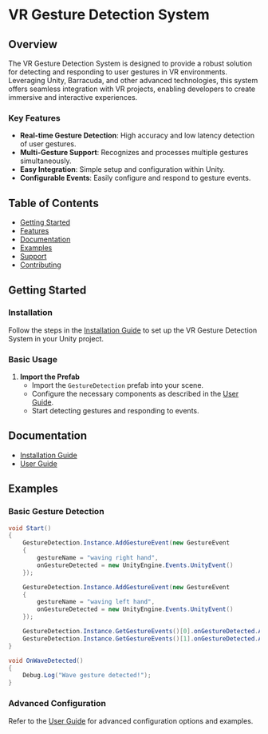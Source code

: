 # VR Gesture Detection System

## Overview

The VR Gesture Detection System is designed to provide a robust solution for detecting and responding to user gestures in VR environments. Leveraging Unity, Barracuda, and other advanced technologies, this system offers seamless integration with VR projects, enabling developers to create immersive and interactive experiences.

### Key Features

- **Real-time Gesture Detection**: High accuracy and low latency detection of user gestures.
- **Multi-Gesture Support**: Recognizes and processes multiple gestures simultaneously.
- **Easy Integration**: Simple setup and configuration within Unity.
- **Configurable Events**: Easily configure and respond to gesture events.

## Table of Contents

- [Getting Started](#getting-started)
- [Features](#features)
- [Documentation](#documentation)
- [Examples](#examples)
- [Support](#support)
- [Contributing](#contributing)

## Getting Started

### Installation

Follow the steps in the [Installation Guide](InstallationGuide.md) to set up the VR Gesture Detection System in your Unity project.

### Basic Usage

1. **Import the Prefab**
   - Import the `GestureDetection` prefab into your scene.
   - Configure the necessary components as described in the [User Guide](UserGuide.md).
   - Start detecting gestures and responding to events.

## Documentation

- [Installation Guide](InstallationGuide.md)
- [User Guide](UserGuide.md)

## Examples

### Basic Gesture Detection

```csharp
void Start()
{
    GestureDetection.Instance.AddGestureEvent(new GestureEvent
    {
        gestureName = "waving right hand",
        onGestureDetected = new UnityEngine.Events.UnityEvent()
    });

    GestureDetection.Instance.AddGestureEvent(new GestureEvent
    {
        gestureName = "waving left hand",
        onGestureDetected = new UnityEngine.Events.UnityEvent()
    });

    GestureDetection.Instance.GetGestureEvents()[0].onGestureDetected.AddListener(OnWaveDetected);
    GestureDetection.Instance.GetGestureEvents()[1].onGestureDetected.AddListener(OnWaveDetected);
}

void OnWaveDetected()
{
    Debug.Log("Wave gesture detected!");
}
```

### Advanced Configuration

Refer to the [User Guide](UserGuide.md) for advanced configuration options and examples.
